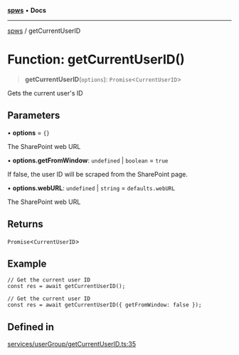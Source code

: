 [**spws**](../README.md) • **Docs**

***

[spws](../globals.md) / getCurrentUserID

# Function: getCurrentUserID()

> **getCurrentUserID**(`options`): `Promise`\<`CurrentUserID`\>

Gets the current user's ID

## Parameters

• **options** = `{}`

The SharePoint web URL

• **options.getFromWindow**: `undefined` \| `boolean` = `true`

If false, the user ID will be scraped from the SharePoint page.

• **options.webURL**: `undefined` \| `string` = `defaults.webURL`

The SharePoint web URL

## Returns

`Promise`\<`CurrentUserID`\>

## Example

```
// Get the current user ID
const res = await getCurrentUserID();

// Get the current user ID
const res = await getCurrentUserID({ getFromWindow: false });
```

## Defined in

[services/userGroup/getCurrentUserID.ts:35](https://github.com/rlking1985/spws/blob/96ed2330ff15e8f8eb88949aa126d8a29c8f97dc/src/services/userGroup/getCurrentUserID.ts#L35)
